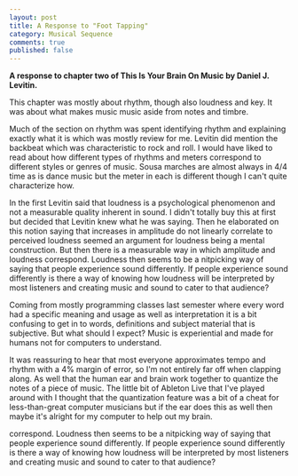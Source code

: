 ```yaml
---
layout: post
title: A Response to "Foot Tapping"
category: Musical Sequence
comments: true
published: false
---
```


**A response to chapter two of This Is Your Brain On Music by Daniel J. Levitin.**

This chapter was mostly about rhythm, though also loudness and key. It was about what makes music music aside from notes and timbre.

Much of the section on rhythm was spent identifying rhythm and explaining exactly what it is which was mostly review for me. Levitin did mention the backbeat which was characteristic to rock and roll. I would have liked to read about how different types of rhythms and meters correspond to different styles or genres of music. Sousa marches are almost always in 4/4 time as is dance music but the meter in each is different though I can't quite characterize how.

In the first Levitin said that loudness is a psychological phenomenon and not a measurable quality inherent in sound. I didn't totally buy this at first but decided that Levitin knew what he was saying. Then he elaborated on this notion saying that increases in amplitude do not linearly correlate to perceived loudness seemed an argument for loudness being a mental construction. But then there is a measurable way in which amplitude and loudness correspond. Loudness then seems to be a nitpicking way of saying that people experience sound differently. If people experience sound differently is there a way of knowing how loudness will be interpreted by most listeners and creating music and sound to cater to that audience?

Coming from mostly programming classes last semester where every word had a specific meaning and usage as well as interpretation it is a bit confusing to get in to words, definitions and subject material that is subjective. But what should I expect? Music is experiential and made for humans not for computers to understand.

It was reassuring to hear that most everyone approximates tempo and rhythm with a 4% margin of error, so I'm not entirely far off when clapping along. As well that the human ear and brain work together to quantize the notes of a piece of music. The little bit of Ableton Live that I've played around with I thought that the quantization feature was a bit of a cheat for less-than-great computer musicians but if the ear does this as well then maybe it's alright for my computer to help out my brain.

correspond. Loudness then seems to be a nitpicking way of saying that people experience sound differently. If people experience sound differently is there a way of knowing how loudness will be interpreted by most listeners and creating music and sound to cater to that audience?